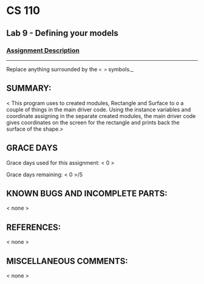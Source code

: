 # CS 110
## Lab 9 - Defining your models
### [Assignment Description](https://drive.google.com/open?id=1-cyNz1FFQNV4j-R8-4lupqR7JzrUn1UV2tCefwL8ruA)

***
Replace anything surrounded by the `< >` symbols._

## SUMMARY:
 < This program uses to created modules, Rectangle and Surface to o a couple of things in the main driver code. Using the instance variables and coordinate assigning in the separate created modules, the main driver code gives coordinates on the screen for the rectangle and prints back the surface of the shape.>

## GRACE DAYS
Grace days used for this assignment: < 0 >

Grace days remaining: < 0 >/5

## KNOWN BUGS AND INCOMPLETE PARTS:
 < none >

## REFERENCES:
 < none >

## MISCELLANEOUS COMMENTS:
 < none >
